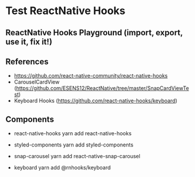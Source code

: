 # Test ReactNative Hooks
## ReactNative Hooks Playground (import, export, use it, fix it!)

## References
 - https://github.com/react-native-community/react-native-hooks
 - CarouselCardView (https://github.com/ESENS12/ReactNative/tree/master/SnapCardViewTest)
 - Keyboard Hooks (https://github.com/react-native-hooks/keyboard)

## Components
- react-native-hooks
yarn add react-native-hooks

- styled-components
yarn add styled-components

- snap-carousel
yarn add react-native-snap-carousel

- keyboard
yarn add @rnhooks/keyboard

